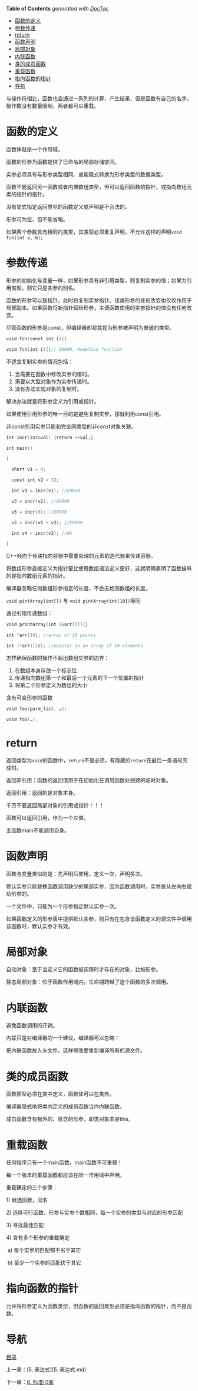 <!-- START doctoc generated TOC please keep comment here to allow auto update -->
<!-- DON'T EDIT THIS SECTION, INSTEAD RE-RUN doctoc TO UPDATE -->
**Table of Contents**  *generated with [DocToc](https://github.com/thlorenz/doctoc)*

- [函数的定义](#%E5%87%BD%E6%95%B0%E7%9A%84%E5%AE%9A%E4%B9%89)
- [参数传递](#%E5%8F%82%E6%95%B0%E4%BC%A0%E9%80%92)
- [return](#return)
- [函数声明](#%E5%87%BD%E6%95%B0%E5%A3%B0%E6%98%8E)
- [局部对象](#%E5%B1%80%E9%83%A8%E5%AF%B9%E8%B1%A1)
- [内联函数](#%E5%86%85%E8%81%94%E5%87%BD%E6%95%B0)
- [类的成员函数](#%E7%B1%BB%E7%9A%84%E6%88%90%E5%91%98%E5%87%BD%E6%95%B0)
- [重载函数](#%E9%87%8D%E8%BD%BD%E5%87%BD%E6%95%B0)
- [指向函数的指针](#%E6%8C%87%E5%90%91%E5%87%BD%E6%95%B0%E7%9A%84%E6%8C%87%E9%92%88)
- [导航](#%E5%AF%BC%E8%88%AA)

<!-- END doctoc generated TOC please keep comment here to allow auto update -->

与操作符相比，函数也会通过一系列的计算，产生结果，但是函数有自己的名字，操作数没有数量限制，两者都可以重载。

# 函数的定义

函数体就是一个作用域。

函数的形参为函数提供了已命名的局部存储空间。

实参必须具有与形参类型相同、或能隐式转换为形参类型的数据类型。

函数不能返回另一函数或者内置数组类型，但可以返回函数的指针，或指向数组元素的指针的指针。

没有显式指定返回类型的函数定义或声明是不合法的。

形参可为空，但不能省略。

如果两个参数具有相同的类型，其类型必须重复声明，不允许这样的声明`void fun(int a, b);`

# 参数传递

形参的初始化与变量一样，如果形参具有非引用类型，则复制实参的值；如果为引用类型，则它只是实参的别名。

函数的形参可以是指针，此时将复制实参指针。该类形参的任何改变也仅仅作用于局部副本。如果函数将新指针赋给形参，主调函数使用的实参指针的值没有任何改变。

尽管函数的形参是const，但编译器却将其视为形参被声明为普通的类型。

```c++
void fcn(const int i){}

void fcn(int i){}// ERROR, Redefine function
```

不适宜复制实参的情况包括：

1. 当需要在函数中修改实参的值时。
2. 需要以大型对象作为实参传递时。
3. 没有办法实现对象的复制时。

解决办法就是将形参定义为引用或指针。

如果使用引用形参的唯一目的是避免复制实参，那就利用const引用。

非const引用实参只能和完全同类型的非const对象关联。

```c++
int incr(int&val) {return ++val;}

int main()

{

  short v1 = 0;

  const int v2 = 32;

  int v3 = incr(v1); //ERROR

  v3 = incr(v2); //ERROR

  v3 = incr(0); //ERROR

  v3 = incr(v1 + v2); //ERROR

  int v4 = incr(v3); //OK

}
```



C++倾向于传递指向容器中需要处理的元素的迭代器来传递容器。

将数组形参直接定义为指针要比使用数组语法定义更好，这就明确表明了函数操纵的是指向数组元素的指针。

编译器忽略任何数组形参指定的长度，不会去检测数组的长度。

`void pintArray(int[])` 与 `void pintArray(int[10])`等同

通过引用传递数组： 

```c++
void printArray(int (&arr)[]){}

int *arr[10]; //array of 10 points

int (*arr)[10]; //pointer to an array of 10 elements
```



怎样确保函数的操作不超出数组实参的边界：

1. 在数组本身存放一个标志位
2. 传递指向数组第一个和最后一个元素的下一个位置的指针
3. 将第二个形参定义为数组的大小

含有可变形参的函数

```c++
void foo(parm_list, …);

void foo(…); 
```

# return

返回类型为`void`的函数中，`return`不是必须，有隐藏的`return`在最后一条语句完成时。

返回非引用：函数的返回值用于在初始化在调用函数处创建的临时对象。

返回引用：返回的是对象本身。

千万不要返回局部对象的引用或指针！！！

函数可以返回引用，作为一个左值。

主函数main不能调用自身。 

# 函数声明

函数与变量类似的是：先声明后使用，定义一次，声明多次。

默认实参只能替换函数调用缺少的尾部实参，因为函数调用时，实参是从左向右赋给形参的。

一个文件中，只能为一个形参指定默认实参一次。

如果函数定义的形参表中提供默认实参，则只有在包含该函数定义的源文件中调用该函数时，默认实参才有效。

# 局部对象

自动对象：至于当定义它的函数被调用时才存在的对象，比如形参。

静态局部对象：位于函数作用域内，生命期跨越了这个函数的多次调用。 

# 内联函数

避免函数调用的开销。

内联只是对编译器的一个建议，编译器可以忽略！

把内联函数放入头文件，这样修改要重新编译所有的源文件。 

# 类的成员函数

函数原型必须在类中定义，函数体可以在类外。

编译器隐式地将类内定义的成员函数当作内联函数。

成员函数含有额外的、隐含的形参，即类对象本身this。

# 重载函数

任何程序只有一个main函数，main函数不可重载！

每一个版本的重载函数都应该在同一作用域中声明。

重载确定的三个步骤：

1) 候选函数，同名

2) 选择可行函数，形参与实参个数相同，每一个实参的类型与对应的形参匹配

3) 寻找最佳匹配

4) 含有多个形参的重载确定

​	a) 每个实参的匹配都不劣于其它

​	b) 至少一个实参的匹配优于其它


# 指向函数的指针

允许将形参定义为函数类型，但函数的返回类型必须是指向函数的指针，而不是函数。


# 导航

[目录](README.md)

上一章：[5. 表达式](5. 表达式.md)

下一章：[8. 标准IO库](8. 标准IO库.md)
